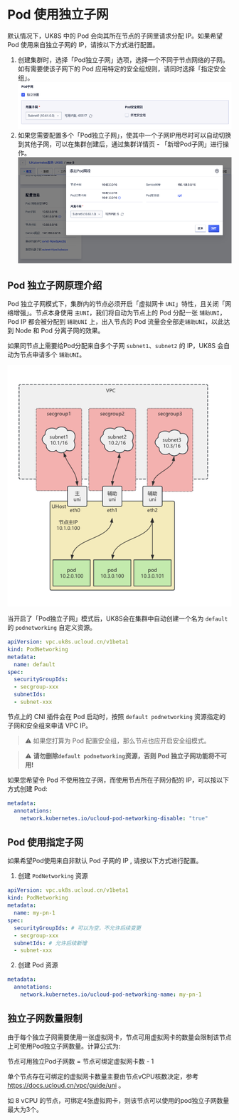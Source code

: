 # Pod 使用独立子网

默认情况下，UK8S 中的 Pod 会向其所在节点的子网里请求分配 IP。如果希望 Pod 使用来自独立子网的 IP，请按以下方式进行配置。

1. 创建集群时，选择「Pod独立子网」选项，选择一个不同于节点网络的子网。如有需要使该子网下的 Pod 应用特定的安全组规则，请同时选择「指定安全组」。
![](/images/network/podnetworking-create-cluster.png)
2. 如果您需要配置多个「Pod独立子网」，使其中一个子网IP用尽时可以自动切换到其他子网，可以在集群创建后，通过集群详情页 - 「新增Pod子网」进行操作。
![](/images/network/podnetworking-add-subnet.png)

## Pod 独立子网原理介绍

Pod 独立子网模式下，集群内的节点必须开启「虚拟网卡 `UNI`」特性，且关闭「网络增强」。节点本身使用 `主UNI`，我们将自动为节点上的 Pod 分配一张 `辅助UNI`，Pod IP 都会被分配到 `辅助UNI` 上，出入节点的 Pod 流量会全部走`辅助UNI`，以此达到 Node 和 Pod 分离子网的效果。

如果同节点上需要给Pod分配来自多个子网 `subnet1`、`subnet2` 的 IP，UK8S 会自动为节点申请多个 `辅助UNI`。

![](/images/network/podnetworking-arch.png)

当开启了「Pod独立子网」模式后，UK8S会在集群中自动创建一个名为 `default` 的 `podnetworking` 自定义资源。
```yaml
apiVersion: vpc.uk8s.ucloud.cn/v1beta1
kind: PodNetworking
metadata:
  name: default
spec:
  securityGroupIds:
  - secgroup-xxx
  subnetIds:
  - subnet-xxx
```

节点上的 CNI 插件会在 Pod 启动时，按照 `default podnetworking` 资源指定的子网和安全组来申请 VPC IP。

> ⚠️ 如果您打算为 Pod 配置安全组，那么节点也应开启安全组模式。

> ⚠️ **请勿删除`default podnetworking`资源，否则 Pod 独立子网功能将不可用!**

如果您希望令 Pod 不使用独立子网，而使用节点所在子网分配的 IP，可以按以下方式创建 Pod:

```yaml
metadata:
  annotations:
    network.kubernetes.io/ucloud-pod-networking-disable: "true"
```

## Pod 使用指定子网

如果希望Pod使用来自非默认 Pod 子网的 IP , 请按以下方式进行配置。

1. 创建 `PodNetworking` 资源
```yaml
apiVersion: vpc.uk8s.ucloud.cn/v1beta1
kind: PodNetworking
metadata:
  name: my-pn-1
spec:
  securityGroupIds: # 可以为空，不允许后续变更
  - secgroup-xxx
  subnetIds: # 允许后续新增
  - subnet-xxx
```

2. 创建 Pod 资源
```yaml
metadata:
  annotations:
    network.kubernetes.io/ucloud-pod-networking-name: my-pn-1
```

## 独立子网数量限制

由于每个独立子网需要使用一张虚拟网卡，节点可用虚拟网卡的数量会限制该节点上可使用Pod独立子网数量。计算公式为:

节点可用独立Pod子网数 = 节点可绑定虚拟网卡数 - 1

单个节点存在可绑定的虚拟网卡数量主要由节点vCPU核数决定，参考 https://docs.ucloud.cn/vpc/guide/uni 。

如 8 vCPU 的节点，可绑定4张虚拟网卡，则该节点可以使用的pod独立子网数量最大为3个。

